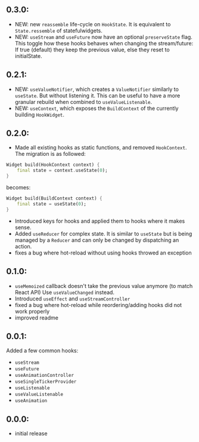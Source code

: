 ## 0.3.0:

- NEW: new `reassemble` life-cycle on `HookState`. It is equivalent to `State.ressemble` of statefulwidgets. 
- NEW: `useStream` and `useFuture` now have an optional `preserveState` flag.
  This toggle how these hooks behaves when changing the stream/future:
  If true (default) they keep the previous value, else they reset to initialState.

## 0.2.1:

- NEW: `useValueNotifier`, which creates a `ValueNotifier` similarly to `useState`. But without listening it.
  This can be useful to have a more granular rebuild when combined to `useValueListenable`.
- NEW: `useContext`, which exposes the `BuildContext` of the currently building `HookWidget`.

## 0.2.0:

- Made all existing hooks as static functions, and removed `HookContext`. The migration is as followed:

```dart
Widget build(HookContext context) {
    final state = context.useState(0);
}
```

becomes:

```dart
Widget build(BuildContext context) {
    final state = useState(0);
}
```

- Introduced keys for hooks and applied them to hooks where it makes sense.
- Added `useReducer` for complex state. It is similar to `useState` but is being managed by a `Reducer` and can only be changed by dispatching an action.
- fixes a bug where hot-reload without using hooks throwed an exception

## 0.1.0:

- `useMemoized` callback doesn't take the previous value anymore (to match React API)
  Use `useValueChanged` instead.
- Introduced `useEffect` and `useStreamController`
- fixed a bug where hot-reload while reordering/adding hooks did not work properly
- improved readme

## 0.0.1:

Added a few common hooks:

- `useStream`
- `useFuture`
- `useAnimationController`
- `useSingleTickerProvider`
- `useListenable`
- `useValueListenable`
- `useAnimation`

## 0.0.0:

- initial release
